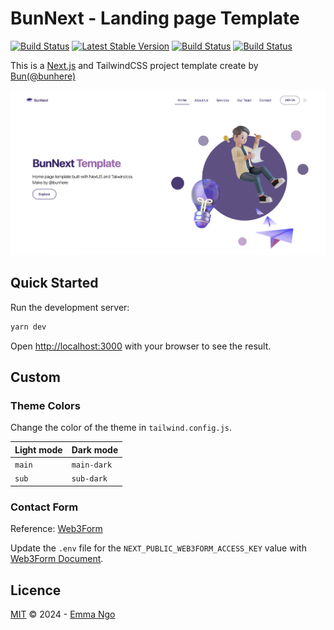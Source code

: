 # BunNext - Landing page Template

<p>
<a href="#"><img src="https://img.shields.io/badge/BunNext-A367B1?logo=openlayers" alt="Build Status"></a>
<a href="#"><img src="https://img.shields.io/badge/Version-1.0.0-yellow" alt="Latest Stable Version"></a>
<a href="#"><img src="https://img.shields.io/badge/NextJS->14-black?logo=next.js" alt="Build Status"></a>
<a href="#"><img src="https://img.shields.io/badge/TailwindCss-^3.3.0-blue?logo=tailwindcss" alt="Build Status"></a>
</p>

This is a [Next.js](https://nextjs.org/) and TailwindCSS project template create by [Bun(@bunhere)](https://bunhere.com/)

![BunNext Landing page Template](./public/images/banner.png)

## Quick Started

Run the development server:

```bash
yarn dev
```

Open [http://localhost:3000](http://localhost:3000) with your browser to see the result.

## Custom

### Theme Colors

Change the color of the theme in `tailwind.config.js`.

Light mode | Dark mode
-----------|-----------
`main`     | `main-dark`
`sub`      | `sub-dark`

### Contact Form

Reference: [Web3Form](https://web3forms.com/)

Update the `.env` file for the `NEXT_PUBLIC_WEB3FORM_ACCESS_KEY` value with [Web3Form Document](https://docs.web3forms.com/).

## Licence

[MIT](https://github.com/bunheree/bunnext-template/blob/main/LICENSE) © 2024 - [Emma Ngo](https://bunhere.com/about)
